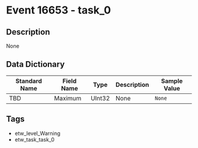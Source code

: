 # Event 16653 - task_0

## Description
None

## Data Dictionary
|Standard Name|Field Name|Type|Description|Sample Value|
|---|---|---|---|---|
|TBD|Maximum|UInt32|None|`None`|

## Tags
* etw_level_Warning
* etw_task_task_0